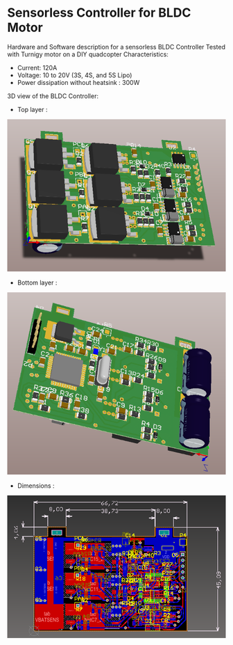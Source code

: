 # Sensorless Controller for BLDC Motor
Hardware and Software description for a sensorless BLDC Controller
Tested with Turnigy motor on a DIY quadcopter
Characteristics:
-	Current: 120A
-	Voltage: 10 to 20V (3S, 4S, and 5S Lipo) 
-	Power dissipation without heatsink : 300W

3D view of the BLDC Controller: 
-	Top layer :

![Alt text](/toplayer.png?raw=true)
-	Bottom layer :

![Alt text](/bottomlayer.png?raw=true)
- Dimensions : 

![Alt text](/dimensions.png?raw=true)

